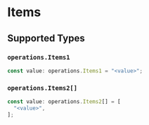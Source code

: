# Items


## Supported Types

### `operations.Items1`

```typescript
const value: operations.Items1 = "<value>";
```

### `operations.Items2[]`

```typescript
const value: operations.Items2[] = [
  "<value>",
];
```

